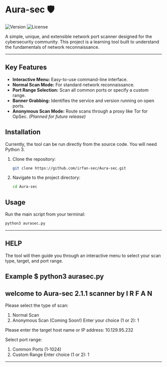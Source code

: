 # Aura-sec 🛡️

![Version](https://img.shields.io/badge/version-v2.1-blue)
![License](https://img.shields.io/badge/license-MIT-green)

A simple, unique, and extensible network port scanner designed for the cybersecurity community. This project is a learning tool built to understand the fundamentals of network reconnaissance.

---

## Key Features

* **Interactive Menu:** Easy-to-use command-line interface.
* **Normal Scan Mode:** For standard network reconnaissance.
* **Port Range Selection:** Scan all common ports or specify a custom range.
* **Banner Grabbing:** Identifies the service and version running on open ports.
* **Anonymous Scan Mode:** Route scans through a proxy like Tor for OpSec. *(Planned for future release)*

## Installation

Currently, the tool can be run directly from the source code. You will need Python 3.

1.  Clone the repository:
    ```bash
    git clone https://github.com/irfan-sec/Aura-sec.git
    ```
2.  Navigate to the project directory:
    ```bash
    cd Aura-sec
    ```

## Usage

Run the main script from your terminal:

```bash
python3 aurasec.py
```
---

## HELP
The tool will then guide you through an interactive menu to select your scan type, target, and port range.

Example
$ python3 aurasec.py
--------------------------------------------------
welcome to Aura-sec 2.1.1 
scanner by I R F A N
--------------------------------------------------
Please select the type of scan:
1. Normal Scan
2. Anonymous Scan (Coming Soon!)
Enter your choice (1 or 2): 1

Please enter the target host name or IP address: 10.129.95.232

Select port range:
1. Common Ports (1-1024)
2. Custom Range
Enter choice (1 or 2): 1

-------------------
